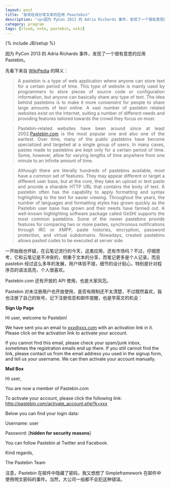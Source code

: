 ```yaml
---
layout: post
title: "发现在线分享文本的应用 Peastebin"
description: "<p>因为 PyCon 2013 的 Adria Richards 事件，发现了一个很有意思的应用 Pastebin。</p><p>一开始我也怀疑，在云笔记流行的今天，这类应用，还有市场吗？不过，仔细思考，它和云笔记是不冲突的，侧重于文本的分享，而笔记更多是个人记录。而且 pastebin 经过这么多年的发展，用户体验不错，细节的设计贴心，特别是针对程序员的语法高亮，个人很喜欢。</p><p>Pastebin.com 还有开放的 API 使用，也是大家风范。</p><p>Pastebin 对未注册用户也开放使用，是否有限制还不太清楚，不过既然喜欢，我也注册了自己的账号，记下注册信息和邮件提醒，也是学英文的机会。</p>"
category: program
tags: [cloud, note, pastebin, wiki]
---
```

{% include JB/setup %}

因为 PyCon 2013 的 Adria Richards 事件，发现了一个很有意思的应用 Pastebin。

先看下来自 [WikiPedia](http://en.wikipedia.org/wiki/Pastebin) 的释义：

<blockquote>
<p style="text-align:justify; text-justify:inter-ideograph">A pastebin is a type of web application where anyone can store text for a certain period of time. This type of website is mainly used by programmers to store pieces of source code or configuration information, but anyone can basically share any type of text. The idea behind pastebins is to make it more convenient for people to share large amounts of text online. A vast number of pastebin related websites exist on the Internet, suiting a number of different needs and providing features tailored towards the crowd they focus on most.</p>
</blockquote>

<blockquote>
<p style="text-align:justify; text-justify:inter-ideograph">Pastebin-related websites have been around since at least 2002.<a href='http://pastebin.com/' target='_blank'>Pastebin.com</a> is the most popular one and also one of the earliest. Over time, many of the public pastebins have become specialized and targeted at a single group of users. In many cases, pastes made to pastebins are kept only for a certain period of time. Some, however, allow for varying lengths of time anywhere from one minute to an infinite amount of time.</p>
</blockquote>

<blockquote>
<p style="text-align:justify; text-justify:inter-ideograph">Although there are literally hundreds of pastebins available, most have a common set of features. They may appear different or target a different user base, but at the core, they take an upload or text paste and provide a sharable HTTP URL that contains the body of text. A pastebin often has the capability to apply formatting and syntax highlighting to the text for easier viewing. Throughout the years, the number of languages and formatting styles has grown quickly as the Pastebin user base has grown and their needs have fanned out. A well-known highlighting software package called GeSHi supports the most common pastebins. Some of the newer pastebins provide features for comparing two or more pastes, synchronous notifications through IRC or XMPP, paste histories, encryption, password protection, and virtual subdomains. Nowadays, created pastebins allows pasted codes to be executed at server side.</p>
</blockquote>

一开始我也怀疑，在云笔记流行的今天，这类应用，还有市场吗？不过，仔细思考，它和云笔记是不冲突的，侧重于文本的分享，而笔记更多是个人记录。而且 pastebin 经过这么多年的发展，用户体验不错，细节的设计贴心，特别是针对程序员的语法高亮，个人很喜欢。

Pastebin.com 还有开放的 API 使用，也是大家风范。

Pastebin 对未注册用户也开放使用，是否有限制还不太清楚，不过既然喜欢，我也注册了自己的账号，记下注册信息和邮件提醒，也是学英文的机会：

**Sign Up Page**

Hi user, welcome to Pastebin!

We have sent you an email to xxx@xxx.com with an activation link in it. Please click on the activation link to activate your account.

If you cannot find this email, please check your spam/junk inbox, sometimes the registration emails end up there. If you still cannot find the link, please contact us from the email address you used in the signup form, and tell us your username. We can then activate your account manually.

**Mail Box** 

Hi user,

You are now a member of Pastebin.com

To activate your account, please click the following link: http://pastebin.com/activate_account.php?k=xxx

Below you can find your login data:

Username: user

Password: [**hidden for security reasons**]

You can follow Pastebin at Twitter and Facebook.

Kind regards,

The Pastebin Team 

注意，Pastebin 在邮件中隐藏了密码，我又想想了 Simpleframework 在邮件中使用明文密码的事件。当然，大公司一般都不会犯这种错误。

